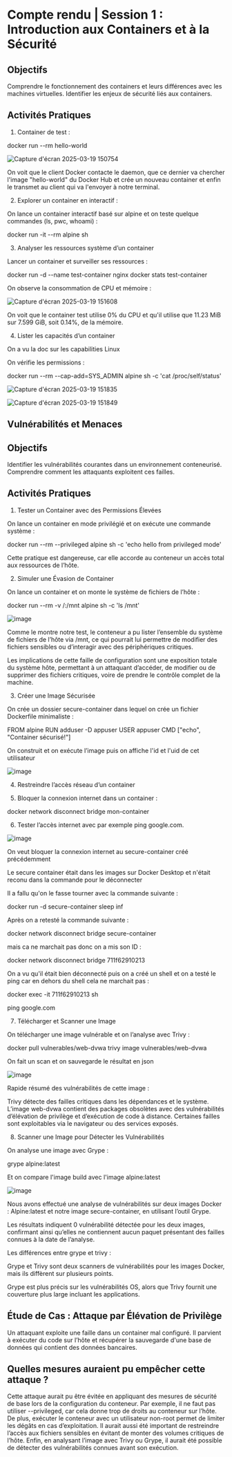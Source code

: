 # Compte rendu  | Session 1 : Introduction aux Containers et à la Sécurité

## Objectifs

Comprendre le fonctionnement des containers et leurs différences avec les machines virtuelles.
Identifier les enjeux de sécurité liés aux containers.

## Activités Pratiques

1) Container de test  :

  docker run --rm hello-world


![Capture d'écran 2025-03-19 150754](https://github.com/user-attachments/assets/6d3b8cbb-6333-4904-bf1b-60f98be4a3fd)

On voit que le client Docker contacte le daemon, que ce dernier va chercher l'image "hello-world" du Docker Hub et crée un nouveau container et enfin le transmet au client qui va l'envoyer à notre terminal.

2) Explorer un container en interactif : 

On lance un container interactif basé sur alpine et on teste quelque commandes (ls, pwc, whoami) :

docker run -it --rm alpine sh

3) Analyser les ressources système d’un container

Lancer un container et surveiller ses ressources :

docker run -d --name test-container nginx
docker stats test-container

On observe la consommation de CPU et mémoire : 

![Capture d'écran 2025-03-19 151608](https://github.com/user-attachments/assets/16907984-2963-41c8-8692-3a0438e022fc)

On voit que le container test utilise 0% du CPU et qu'il utilise que 11.23 MiB sur 7.599 GiB, soit 0.14%, de la  mémoire.

4) Lister les capacités d’un container

On a vu la doc sur les capabilities Linux

On vérifie les permissions :

docker run --rm --cap-add=SYS_ADMIN alpine sh -c 'cat /proc/self/status'

![Capture d'écran 2025-03-19 151835](https://github.com/user-attachments/assets/d8ec183b-021c-4e85-8a2f-4e987eaca20a)


![Capture d'écran 2025-03-19 151849](https://github.com/user-attachments/assets/9fb3c95a-cc40-43f2-8776-08cff01182d3)

## Vulnérabilités et Menaces

## Objectifs

Identifier les vulnérabilités courantes dans un environnement conteneurisé.
Comprendre comment les attaquants exploitent ces failles.

## Activités Pratiques

1) Tester un Container avec des Permissions Élevées

On lance un container en mode privilégié et on exécute une commande système :

docker run --rm --privileged alpine sh -c 'echo hello from privileged mode'

Cette pratique est dangereuse, car elle accorde au conteneur un accès total aux ressources de l’hôte. 

2) Simuler une Évasion de Container

On lance un container et on monte le système de fichiers de l’hôte :

docker run --rm -v /:/mnt alpine sh -c 'ls /mnt'

![image](https://github.com/user-attachments/assets/cc4afc3d-962e-4d27-9d99-fd66cd784754)

Comme le montre notre test, le conteneur a pu lister l’ensemble du système de fichiers de l’hôte via /mnt, ce qui pourrait lui permettre de modifier des fichiers sensibles ou d’interagir avec des périphériques critiques.

Les implications de cette faille de configuration sont une exposition totale du système hôte, permettant à un attaquant d’accéder, de modifier ou de supprimer des fichiers critiques, voire de prendre le contrôle complet de la machine.

3) Créer une Image Sécurisée

On crée un dossier secure-container dans lequel on crée un fichier Dockerfile minimaliste :

FROM alpine
RUN adduser -D appuser
USER appuser
CMD ["echo", "Container sécurisé!"]

On construit et on exécute l’image puis on affiche l'id et l'uid de cet utilisateur


![image](https://github.com/user-attachments/assets/32f10e90-fb73-4aa4-89a8-d11a069c89b6)



4) Restreindre l’accès réseau d’un container

5) Bloquer la connexion internet dans un container :

docker network disconnect bridge mon-container

6) Tester l’accès internet avec par exemple ping google.com.

![image](https://github.com/user-attachments/assets/b303b9cb-2d1a-4cad-afb4-b8b422482792)

On veut bloquer la connexion internet au secure-container créé précédemment 

Le secure container était dans les images sur Docker Desktop et n'était reconu dans la commande pour le déconnecter

Il a fallu qu'on le fasse tourner avec la commande suivante : 

docker run -d secure-container sleep inf 

Après on a retesté la commande suivante : 

docker network disconnect bridge secure-container 

mais ca ne marchait pas donc on a mis son ID : 

docker network disconnect bridge 711f62910213

On a vu qu'il était bien déconnecté puis on a créé un shell et on a testé le ping car en dehors du shell cela ne marchait pas : 

docker exec -it 711f62910213 sh

ping google.com



7) Télécharger et Scanner une Image

On télécharger une image vulnérable et on l’analyse avec Trivy :

docker pull vulnerables/web-dvwa
trivy image vulnerables/web-dvwa

On fait un scan et on sauvegarde le résultat en json

![image](https://github.com/user-attachments/assets/12ed5bf7-da11-4fba-89e3-0f61c894122e)

Rapide résumé des vulnérabilités de cette image : 

Trivy détecte des failles critiques dans les dépendances et le système.
L’image web-dvwa contient des packages obsolètes avec des vulnérabilités d’élévation de privilège et d’exécution de code à distance.
Certaines failles sont exploitables via le navigateur ou des services exposés.

8) Scanner une Image pour Détecter les Vulnérabilités

On analyse une image avec Grype :

grype alpine:latest

Et on compare l'image build avec l'image alpine:latest

![image](https://github.com/user-attachments/assets/77868665-c1e0-408c-8a16-d03b5983c0fa)

Nous avons effectué une analyse de vulnérabilités sur deux images Docker : Alpine:latest et notre image secure-container, en utilisant l’outil Grype.

Les résultats indiquent 0 vulnérabilité détectée pour les deux images, confirmant ainsi qu’elles ne contiennent aucun paquet présentant des failles connues à la date de l’analyse.

Les différences entre grype et trivy : 

Grype et Trivy sont deux scanners de vulnérabilités pour les images Docker, mais ils diffèrent sur plusieurs points. 

Grype est plus précis sur les vulnérabilités OS, alors que Trivy fournit une couverture plus large incluant les applications.


## Étude de Cas : Attaque par Élévation de Privilège

Un attaquant exploite une faille dans un container mal configuré.
Il parvient à exécuter du code sur l’hôte et récupérer la sauvegarde d'une base de données qui contient des données bancaires.

## Quelles mesures auraient pu empêcher cette attaque ?


Cette attaque aurait pu être évitée en appliquant des mesures de sécurité de base lors de la configuration du conteneur. Par exemple, il ne faut pas utiliser --privileged, car cela donne trop de droits au conteneur sur l’hôte. De plus, exécuter le conteneur avec un utilisateur non-root permet de limiter les dégâts en cas d’exploitation. Il aurait aussi été important de restreindre l’accès aux fichiers sensibles en évitant de monter des volumes critiques de l’hôte. Enfin, en analysant l’image avec Trivy ou Grype, il aurait été possible de détecter des vulnérabilités connues avant son exécution.








